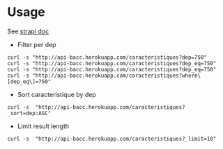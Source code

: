 # Usage
See [strapi doc](https://strapi.io/documentation/v3.x/content-api/parameters.html#filters)

* Filter per dep
```
curl -s "http://api-bacc.herokuapp.com/caracteristiques?dep=750"
curl -s "http://api-bacc.herokuapp.com/caracteristiques?dep_eq=750"
curl -s "http://api-bacc.herokuapp.com/caracteristiques?dep_eq=750"
curl -s "http://api-bacc.herokuapp.com/caracteristiques?where\[dep_eq\]=750"
```

* Sort caracteristique by dep
```
curl -s  "http://api-bacc.herokuapp.com/caracteristiques?_sort=dep:ASC" 
```
* Limit result length
```
curl -s  "http://api-bacc.herokuapp.com/caracteristiques?_limit=10" 
```
